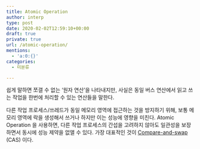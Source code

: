 ```yaml
---
title: Atomic Operation
author: interp
type: post
date: 2020-02-02T12:59:10+00:00
draft: true
private: true
url: /atomic-operation/
mentions:
  - 'a:0:{}'
categories:
  - 미분류

---
```

<p class="para">
  쉽게 말하면 쪼갤 수 없는 &#8216;원자 연산&#8217;을 나타내지만, 사실은 동일 버스 연산에서 읽고 쓰는 작업을 한번에 처리할 수 있는 연산들을 말한다.
</p>

<p class="para">
  다른 작업 프로세스/쓰레드가 동일 메모리 영역에 접근하는 것을 방지하기 위해, 보통 메모리 영역에 락을 생성해서 쓰거나 하지만 이는 성능에 영향을 미친다. Atomic Operation 을 사용하면, 다른 작업 프로세스의 간섭을 고려하지 않아도 일관성을 보장하면서 동시에 성능 제약을 없앨 수 있다. 가장 대표적인 것이 <a title="WikiPedia:Compare-and-swap" href="http://en.wikipedia.org/wiki/Compare-and-swap">Compare-and-swap</a> (CAS) 이다.
</p>